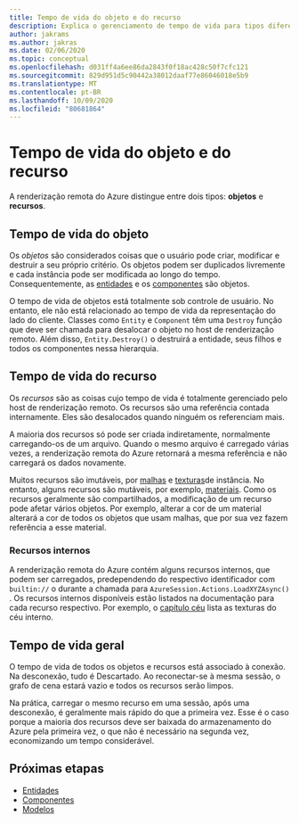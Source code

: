 ```yaml
---
title: Tempo de vida do objeto e do recurso
description: Explica o gerenciamento de tempo de vida para tipos diferentes
author: jakrams
ms.author: jakras
ms.date: 02/06/2020
ms.topic: conceptual
ms.openlocfilehash: d031ff4a6ee86da2843f0f18ac428c50f7cfc121
ms.sourcegitcommit: 829d951d5c90442a38012daaf77e86046018e5b9
ms.translationtype: MT
ms.contentlocale: pt-BR
ms.lasthandoff: 10/09/2020
ms.locfileid: "80681864"
---
```

# <a name="object-and-resource-lifetime"></a>Tempo de vida do objeto e do recurso

A renderização remota do Azure distingue entre dois tipos: **objetos** e **recursos**.

## <a name="object-lifetime"></a>Tempo de vida do objeto

Os *objetos* são considerados coisas que o usuário pode criar, modificar e destruir a seu próprio critério. Os objetos podem ser duplicados livremente e cada instância pode ser modificada ao longo do tempo. Consequentemente, as [entidades](entities.md) e os [componentes](components.md) são objetos.

O tempo de vida de objetos está totalmente sob controle de usuário. No entanto, ele não está relacionado ao tempo de vida da representação do lado do cliente. Classes como `Entity` e `Component` têm uma `Destroy` função que deve ser chamada para desalocar o objeto no host de renderização remoto. Além disso, `Entity.Destroy()` o destruirá a entidade, seus filhos e todos os componentes nessa hierarquia.

## <a name="resource-lifetime"></a>Tempo de vida do recurso

Os *recursos* são as coisas cujo tempo de vida é totalmente gerenciado pelo host de renderização remoto. Os recursos são uma referência contada internamente. Eles são desalocados quando ninguém os referenciam mais.

A maioria dos recursos só pode ser criada indiretamente, normalmente carregando-os de um arquivo. Quando o mesmo arquivo é carregado várias vezes, a renderização remota do Azure retornará a mesma referência e não carregará os dados novamente.

Muitos recursos são imutáveis, por [malhas](meshes.md) e [texturas](textures.md)de instância. No entanto, alguns recursos são mutáveis, por exemplo, [materiais](materials.md). Como os recursos geralmente são compartilhados, a modificação de um recurso pode afetar vários objetos. Por exemplo, alterar a cor de um material alterará a cor de todos os objetos que usam malhas, que por sua vez fazem referência a esse material.

### <a name="built-in-resources"></a>Recursos internos

A renderização remota do Azure contém alguns recursos internos, que podem ser carregados, predependendo do respectivo identificador com `builtin://` o durante a chamada para `AzureSession.Actions.LoadXYZAsync()` . Os recursos internos disponíveis estão listados na documentação para cada recurso respectivo. Por exemplo, o [capítulo céu](../overview/features/sky.md) lista as texturas do céu interno.

## <a name="general-lifetime"></a>Tempo de vida geral

O tempo de vida de todos os objetos e recursos está associado à conexão. Na desconexão, tudo é Descartado. Ao reconectar-se à mesma sessão, o grafo de cena estará vazio e todos os recursos serão limpos.

Na prática, carregar o mesmo recurso em uma sessão, após uma desconexão, é geralmente mais rápido do que a primeira vez. Esse é o caso porque a maioria dos recursos deve ser baixada do armazenamento do Azure pela primeira vez, o que não é necessário na segunda vez, economizando um tempo considerável.

## <a name="next-steps"></a>Próximas etapas

* [Entidades](entities.md)
* [Componentes](components.md)
* [Modelos](models.md)
